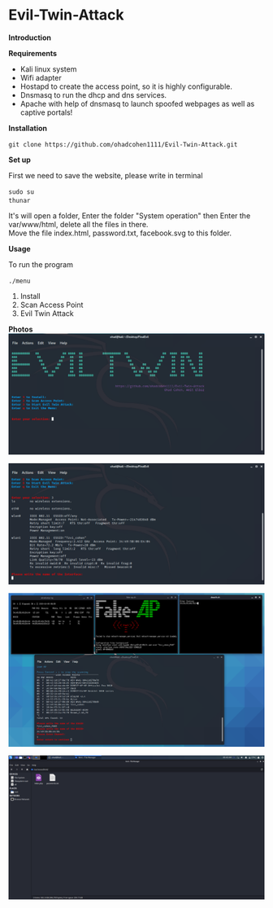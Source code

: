 # Evil-Twin-Attack







**Introduction**  



**Requirements** 

- Kali linux system  
- Wifi adapter
- Hostapd to create the access point, so it is highly configurable.  
- Dnsmasq to run the dhcp and dns services.  
- Apache with help of dnsmasq to launch spoofed webpages as well as captive portals!  


**Installation**  

` git clone https://github.com/ohadcohen1111/Evil-Twin-Attack.git `

**Set up**  

First we need to save the website, please write in terminal  
  
`sudo su`  
`thunar`  
  
  
It's will open a folder, Enter the folder "System operation" then Enter the  var/www/html, delete all the files in there.  
Move the file index.html, password.txt, facebook.svg to this folder.

**Usage**  

To run the program  

`./menu`  

1) Install
2) Scan Access Point  
3) Evil Twin Attack

**Photos**  
![](Images/1.png )  
  
  
![](Images/2.png ) 
  
  
![](Images/3.png )  
  
  
![](Images/4.png )  
  
  
